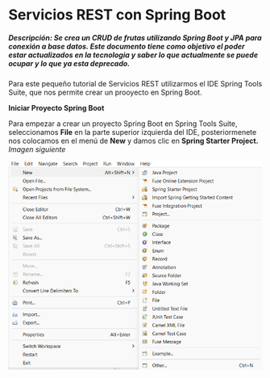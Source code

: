 # Servicios REST con Spring Boot
##### Descripción: Se crea un CRUD de frutas utilizando Spring Boot y JPA para conexión a base datos. Este documento tiene como objetivo el poder estar actualizados en la tecnologia y saber lo que actualmente se puede ocupar y lo que ya esta deprecado.

Para este pequeño tutorial de Servicios REST utilizarmos el IDE Spring Tools Suite, que nos permite crear un prooyecto en Spring Boot.

**Iniciar Proyecto Spring Boot**

Para empezar a crear un proyecto Spring Boot en Spring Tools Suite, seleccionamos **File** en la parte superior izquierda del IDE, posteriormenete nos colocamos en el menú de **New** y damos clic en **Spring Starter Project.** *Imagen siguiente*

![Iniciar el proyecto](/img/crear-proyecto.png "Iniciar Proyecto")